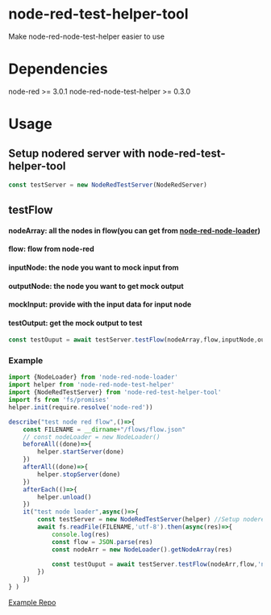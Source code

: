 # node-red-test-helper-tool
Make node-red-node-test-helper easier to use

# Dependencies
node-red >= 3.0.1
node-red-node-test-helper >= 0.3.0

# Usage
##  Setup nodered server with node-red-test-helper-tool
```javascript
const testServer = new NodeRedTestServer(NodeRedServer) 
```


## testFlow

#### nodeArray: all the nodes in flow(you can get from [node-red-node-loader](https://www.npmjs.com/package/node-red-node-loader))
#### flow: flow from node-red
#### inputNode: the node you want to mock input from
#### outputNode: the node you want to get mock output
#### mockInput: provide with the input data for input node
#### testOutput: get the mock output to test
```javascript
const testOuput = await testServer.testFlow(nodeArray,flow,inputNode,outputNode,mockInput)
```
### Example
```javascript
import {NodeLoader} from 'node-red-node-loader'
import helper from 'node-red-node-test-helper'
import {NodeRedTestServer} from 'node-red-test-helper-tool'
import fs from 'fs/promises'
helper.init(require.resolve('node-red'))

describe("test node red flow",()=>{
    const FILENAME = __dirname+"/flows/flow.json"
    // const nodeLoader = new NodeLoader()
    beforeAll((done)=>{
        helper.startServer(done)
    })
    afterAll((done)=>{
        helper.stopServer(done)
    })
    afterEach(()=>{
        helper.unload()
    })
    it("test node loader",async()=>{
        const testServer = new NodeRedTestServer(helper) //Setup nodered server
        await fs.readFile(FILENAME,'utf-8').then(async(res)=>{
            console.log(res)
            const flow = JSON.parse(res)
            const nodeArr = new NodeLoader().getNodeArray(res)
             
            const testOuput = await testServer.testFlow(nodeArr,flow,'n0','n1',{payload:"UpperCase"})//given input data
        })
    })
} )
```

[Example Repo](https://github.com/cxliao617/node-red-node-loader-example)